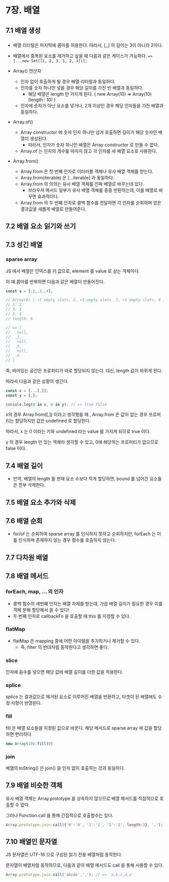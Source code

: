 # 7장. 배열



## 7.1 배열 생성

### 

- 배열 리터털은 마지막에 콤마를 허용한다. 따라서, [,,] 의 길이는 3이 아니라 2이다.
- 배열에서 중복된 요소를 제거하고 싶을 때 다음과 같은 케이스가 가능하다. `=> [...new Set([1, 2, 3, 1, 2, 3])];`
- Array() 연산자
  - 인자 없이 호출하게 될 경우 배열 리터럴과 동일하다.
  - 인자를 숫자 하나만 넣을 경우 해당 길이를 가진 빈 배열과 동일하다. 
    - 해당 배열은 length 만 가지게 된다. ( new Array(10) => Array(10) (length : 10) )
  - 인자에 숫자가 아닌 요소를 넣거나, 2개 이상인 경우 해당 인자들을 가진 배열과 동일하다.
- Array.of()
  - Array constructor 에 숫자 인자 하나만 넘겨 호출하면 길이가 해당 숫자인 배열이 생성된다.
    - 따라서, 인자가 숫자 하나인 배열은 Array constructor 로 만들 수 없다.
  - Array.of 는 인자의 개수를 따지지 않고 각 인자를 새 배열 요소로 사용한다.

- Array.from()
  - Array.from 은 첫 번째 인자로 이터러블 객체나 유사 배열 객체를 받는다.
  - Array.from(iterable) 은 [...iterable] 과 동일하다.
  - Array.from 의 의의는 유사 배열 객체를 진짜 배열로 바꾸는데 있다.
    - 브라우저 메서드 일부가 유사 배열 객체를 종종 반환하는데, 이를 배열로 바꾸면 효과적이다.
  - Array.from 의 두 번째 인자로 콜백 함수를 전달하면 각 인자를 순회하며 얻은 결과값을 새롭게 배열로 만들어준다.





## 7.2 배열 요소 읽기와 쓰기



## 7.3 성긴 배열



### sparse array

JS 에서 배열은 인덱스를 키 값으로, element 를 value 로 삼는 객체이다.

이 때 콤마를 반복하면 다음과 같은 배열이 만들어진다.

```js
const a = [,2,,3,,4];

// Array(6) [ <1 empty slot>, 2, <1 empty slot>, 3, <1 empty slot>, 4 ]
// 1: 2
// 3: 3
// 5: 4
// length: 6

// => [
//   null,
//   2,
//   null,
//   3,
//   null,
//   4
// ]
```



즉, 비어있는 공간은 프로퍼티가 따로 할당되지 않는다. 대신, length 값이 바뀌게 된다.



따라서 다음과 같은 상황이 생긴다.

```js
const x = [...[,]];
const y = [,];

console.log(0 in x, 0 in y); // => true false
```

x의 경우 Array.from([,]) 이라고 생각했을 때 , Array.from 은 값이 없는 경우 프로퍼티는 할당하지만 값은 undefined 로 할당한다.

따라서, x 는 0 이라는 키와 undefined 라는 value 를 가지게 되므로 true 이다.

y 의 경우 length 만 있는 객체라 생각할 수 있고, 0에 해당하는 프로퍼티가 없으므로 false 이다.





## 7.4 배열 길이

- 만약, 배열의 length 를 현재 요소 수보다 작게 할당하면, bound 를 넘어간 요소들은 전부 삭제한다.



## 7.5 배열 요소 추가와 삭제



## 7.6 배열 순회

- for/of 는 순회하며 sparse array 를 인식하지 못하고 순회하지만, 
  forEach 는 이를 인식하며 존재하지 않는 경우 함수를 호출하지 않는다.



## 7.7 다차원 배열



## 7.8 배열 메서드



### forEach, map, ... 의 인자

- 콜백 함수의 세번째 인자는 배열 자체를 받는데, 가끔 배열 길이가 필요한 경우 이를 객체 분해 할당해서 쓸 수 있다!
- 두 번째 인자로 callbackFn 을 호출할 때 this 를 지정할 수 있다.



### flatMap

- flatMap 은 mapping 중에 어떤 아이템을 추가하거나 제거할 수 있다.
  - 즉, filter 의 반대처럼 동작한다고 생각하면 좋다.



### slice

인자에 음수를 넣으면 해당 값에 배열 길이를 더한 값을 적용한다.



### splice

splice 는 결과값으로 제거된 요소로 이루어진 배열을 반환하고, 타겟이 된 배열에도 수정 사항이 반영된다.



### fill

fill 은 배열 요소들을 지정된 값으로 바꾼다. 해당 메서드로 sparse array 에 값을 할당하면 편리하다.

```js
new Array(10).fill(0)
```



### join

배열의 toString() 은 join() 을 인자 없이 호출하는 것과 동일하다.



## 7.9 배열 비슷한 객체



유사 배열 객체는 Array.prototype 을 상속하지 않으므로 배열 메서드를 직접적으로 호출할 수 없다.

그러나 Function.call 을 통해 간접적으로 호출할수는 있다.

```js
Array.prototype.join.call({'0':'0', '1':'1', '2':'2', length:3}, ','); // => '0,1,2'
```





## 7.10 배열인 문자열



JS 문자열은 UTF-16 으로 구성된 읽기 전용 배열처럼 동작한다.

문자열이 배열처럼 동작하므로, 다음과 같이 배열 메서드도 call 을 통해 사용할 수 있다.

```js
Array.prototype.join.call('abcde',','); // => 'a,b,c,d,e'
```
